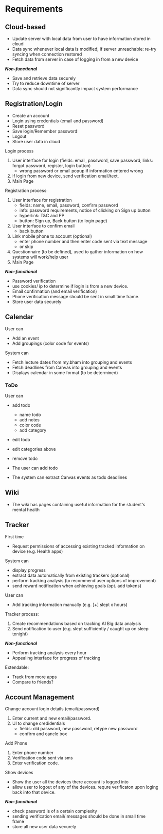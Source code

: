 # Requirements

## Cloud-based

- Update server with local data from user to have information stored in cloud
- Data sync whenever local data is modified, if server unreachable: re-try syncing when connection restored
- Fetch data from server in case of logging in from a new device

***Non-functional***
- Save and retrieve data securely
- Try to reduce downtime of server
- Data sync should not significantly impact system performance

## Registration/Login

- Create an account
- Login using credentials (email and password)
- Reset password
- Save login/Remember password
- Logout
- Store user data in cloud

Login process
1. User interface for login (fields: email, password, save password; links: forgot password, register, login button)
    - wrong password or email popup if information entered wrong
2. If login from new device, send verification email/text.
3. Main Page

Registration process:
1. User interface for registration
   - fields: name, email, password, confirm password
   - info: password requirements, notice of clicking on Sign up button
   - hyperlink: T&C and PP
   - button: Sign up, Back button (to login page)
2. User interface to confirm email
   - back button
3. Link mobile phone to account (optional)
   - enter phone number and then enter code sent via text message
   - or skip
4. Questionnaire (to be defined), used to gather information on how systems will work/help user
5. Main Page

***Non-functional***
- Password verification
- use cookies/ ip to determine if login is from a new device.
- Email confirmation (and email verification)
- Phone verification message should be sent in small time frame.
- Store user data securely

## Calendar

User can
- Add an event
- Add groupings (color code for events)

System can
- Fetch lecture dates from my.bham into grouping and events
- Fetch deadlines from Canvas into grouping and events
- Displays calendar in some format (to be determined)

### ToDo

User can
- add todo
    - name todo
    - add notes
    - color code
    - add category
- edit todo
 - edit categories above
- remove todo

- The user can add todo
- The system can extract Canvas events as todo deadlines

## Wiki

- The wiki has pages containing useful information for the student's mental health

## Tracker

First time
- Request permissions of accessing existing tracked information on device (e.g. Health apps)

System can
- display progress
- extract data automatically from existing trackers (optional)
- perform tracking analysis (to recommend user options of improvement)
- send reward notification when achieving goals (opt. add tokens)

User can
- Add tracking information manually (e.g. [+] slept x hours)

Tracker process:
1. Create recommendations based on tracking AI Big data analysis
2. Send notification to user (e.g. slept sufficiently / caught up on sleep tonight)

***Non-functional***
- Perform tracking analysis every hour
- Appealing interface for progress of tracking

Extendable:
- Track from more apps
- Compare to friends?

## Account Management
Change account login details (email/password)
1. Enter current and new email/password.
2. UI to change credidentials
   - fields: old password, new password, retype new password
   - confirm and cancle box

Add Phone
1. Enter phone number
2. Verification code sent via sms
3. Enter verification code.

Show devices
- Show the user all the devices there account is logged into
- allow user to logout of any of the devices. requre verificaton upon loging back into that device.

***Non-functional***
- check password is of a certain complexity
- sending verification email/ messages should be done in small time frame
- store all new user data securely

